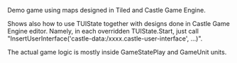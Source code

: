 Demo game using maps designed in Tiled and Castle Game Engine.

Shows also how to use TUIState together with designs done in
Castle Game Engine editor. Namely, in each overridden TUIState.Start,
just call "InsertUserInterface('castle-data:/xxxx.castle-user-interface', ...)".

The actual game logic is mostly inside GameStatePlay and GameUnit units.
